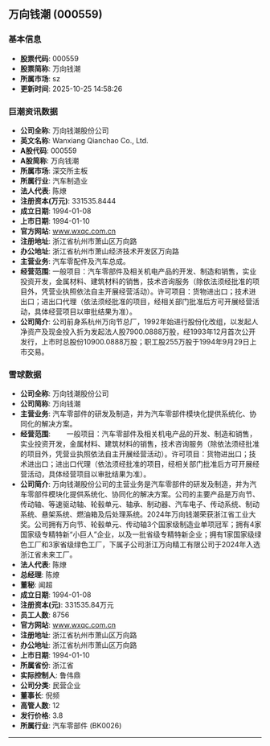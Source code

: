 ## 万向钱潮 (000559)

### 基本信息

- **股票代码**: 000559
- **股票简称**: 万向钱潮
- **所属市场**: sz
- **更新时间**: 2025-10-25 14:58:26

### 巨潮资讯数据

- **公司全称**: 万向钱潮股份公司
- **英文名称**: Wanxiang Qianchao Co., Ltd.
- **A股代码**: 000559
- **A股简称**: 万向钱潮
- **所属市场**: 深交所主板
- **所属行业**: 汽车制造业
- **法人代表**: 陈燎
- **注册资本(万元)**: 331535.8444
- **成立日期**: 1994-01-08
- **上市日期**: 1994-01-10
- **官方网站**: www.wxqc.com.cn
- **注册地址**: 浙江省杭州市萧山区万向路
- **办公地址**: 浙江省杭州市萧山经济技术开发区万向路
- **主营业务**: 汽车零配件及汽车总成。
- **经营范围**: 一般项目：汽车零部件及相关机电产品的开发、制造和销售，实业投资开发，金属材料、建筑材料的销售，技术咨询服务（除依法须经批准的项目外，凭营业执照依法自主开展经营活动）。许可项目：货物进出口；技术进出口；进出口代理（依法须经批准的项目，经相关部门批准后方可开展经营活动，具体经营项目以审批结果为准）。
- **公司简介**: 公司前身系杭州万向节总厂，1992年始进行股份化改组，以发起人净资产及现金投入折为发起法人股7900.0888万股，经1993年12月首次公开发行，上市时总股份10900.0888万股；职工股255万股于1994年9月29日上市交易。

### 雪球数据

- **公司全称**: 万向钱潮股份公司
- **公司简称**: 万向钱潮
- **主营业务**: 汽车零部件的研发及制造，并为汽车零部件模块化提供系统化、协同化的解决方案。
- **经营范围**: 　　一般项目：汽车零部件及相关机电产品的开发、制造和销售，实业投资开发，金属材料、建筑材料的销售，技术咨询服务（除依法须经批准的项目外，凭营业执照依法自主开展经营活动）。许可项目：货物进出口；技术进出口；进出口代理（依法须经批准的项目，经相关部门批准后方可开展经营活动，具体经营项目以审批结果为准）。
- **公司简介**: 万向钱潮股份公司的主营业务是汽车零部件的研发及制造，并为汽车零部件模块化提供系统化、协同化的解决方案。公司的主要产品是万向节、传动轴、等速驱动轴、轮毂单元、轴承、制动器、汽车电子、传动系统、制动系统、悬架系统、燃油箱及后处理系统。2024年万向钱潮荣获浙江省工业大奖。公司拥有万向节、轮毂单元、传动轴3个国家级制造业单项冠军；拥有4家国家级专精特新“小巨人”企业，以及一批省级专精特新企业；拥有1家国家级绿色工厂和3家省级绿色工厂，下属子公司浙江万向精工有限公司于2024年入选浙江省未来工厂。
- **法人代表**: 陈燎
- **总经理**: 陈燎
- **董秘**: 闻超
- **成立日期**: 1994-01-08
- **注册资本(元)**: 331535.84万元
- **员工人数**: 8756
- **官方网站**: www.wxqc.com.cn
- **注册地址**: 浙江省杭州市萧山区万向路
- **办公地址**: 浙江省杭州市萧山区万向路
- **上市日期**: 1994-01-10
- **所属省份**: 浙江省
- **实际控制人**: 鲁伟鼎
- **公司分类**: 民营企业
- **董事长**: 倪频
- **高管人数**: 12
- **发行价格**: 3.8
- **所属行业**: 汽车零部件 (BK0026)

---